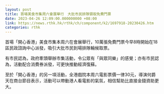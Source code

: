 ```yaml
---
layout: post
title: 首場美食市集周六會展舉行　大批市民排隊領取免費門票
date: 2023-04-26 12:09:00.000000000 +08:00
link: https://news.rthk.hk/rthk/ch/component/k2/1697918-20230426.htm
categories: rthk
---
```


首場「開心香港」美食市集本周六在會展舉行，10萬張免費門票今早8時開始在18區民政諮詢中心派發，吸引大批市民到場排隊輪候取票。

有市民認為，政府牽頭舉辦市集活動，令公眾有「與眾同樂」的感覺；亦有市民認為，活動配合消費券派發，可更快推動經濟復蘇。

至於「開心香港」的另一項活動，全港戲院本周六電影票價一律30元，導演何爵天在商台節目表示，活動可以帶動港人看電影的氣氛，相信幫助比直接金錢資助更大。
